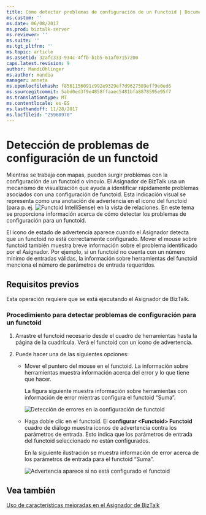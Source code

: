 ```yaml
---
title: Cómo detectar problemas de configuración de un Functoid | Documentos de Microsoft
ms.custom: ''
ms.date: 06/08/2017
ms.prod: biztalk-server
ms.reviewer: ''
ms.suite: ''
ms.tgt_pltfrm: ''
ms.topic: article
ms.assetid: 32afc333-934c-4ffb-b1b5-61af07157200
caps.latest.revision: 9
author: MandiOhlinger
ms.author: mandia
manager: anneta
ms.openlocfilehash: f8561156091c992e9329ef7d9627589eff9e0ed6
ms.sourcegitcommit: 5abd0ed3f9e4858ffaaec5481bfa8878595e95f7
ms.translationtype: MT
ms.contentlocale: es-ES
ms.lasthandoff: 11/28/2017
ms.locfileid: "25968970"
---
```

# <a name="how-to-detect-configuration-issues-for-a-functoid"></a>Detección de problemas de configuración de un functoid
Mientras se trabaja con mapas, pueden surgir problemas con la configuración de un functoid o vínculo. El Asignador de BizTalk usa un mecanismo de visualización que ayuda a identificar rápidamente problemas asociados con una configuración de functoid. Esta indicación visual se representa como una anotación de advertencia en el icono del functoid (para p. ej. ![Functoid IntelliSense](../core/media/mapper-functoidintellisense.gif "Mapper_FunctoidIntelliSense")) en la vista de relaciones. En este tema se proporciona información acerca de cómo detectar los problemas de configuración para un functoid.  
  
 El icono de estado de advertencia aparece cuando el Asignador detecta que un functoid no está correctamente configurado. Mover el mouse sobre functoid también muestra breve información sobre el problema identificado por el Asignador. Por ejemplo, si un functoid no cuenta con un número mínimo de entradas válidas, la información sobre herramientas del functoid menciona el número de parámetros de entrada requeridos.  
  
## <a name="prerequisites"></a>Requisitos previos  
 Esta operación requiere que se está ejecutando el Asignador de BizTalk.  
  
### <a name="to-detect-configuration-issues-for-a-functoid"></a>Procedimiento para detectar problemas de configuración para un functoid  
  
1.  Arrastre el functoid necesario desde el cuadro de herramientas hasta la página de la cuadrícula. Verá el functoid con un icono de advertencia.  
  
2.  Puede hacer una de las siguientes opciones:  
  
    -   Mover el puntero del mouse en el functoid. La información sobre herramientas muestra información acerca del error y lo que tiene que hacer.  
  
         La figura siguiente muestra información sobre herramientas con información de error mientras configura el functoid “Suma”.  
  
         ![Detección de errores en la configuración de functoid](../core/media/errordetectionfunctoid.gif "ErrorDetectionFunctoid")  
  
    -   Haga doble clic en el functoid. El **configurar \<Functoid\> Functoid** cuadro de diálogo muestra iconos de advertencia contra los parámetros de entrada. Esto indica que los parámetros de entrada del functoid seleccionado no están configurados.  
  
         En la siguiente ilustración se muestra información de error acerca de los parámetros de entrada para el functoid “Suma”.  
  
         ![Advertencia aparece si no está configurado el functoid](../core/media/configure-input-parameters-warningicon.gif "Configure_input_parameters_WarningIcon")  
  
## <a name="see-also"></a>Vea también  
 [Uso de características mejoradas en el Asignador de BizTalk](../core/using-enhanced-features-in-biztalk-mapper.md)